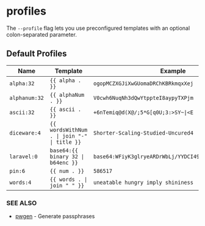 # profiles

The `--profile` flag lets you use preconfigured templates with an optional colon-separated parameter.

## Default Profiles

| Name | Template | Example |
| --- | --- | --- |
| `alpha:32` | `{{ alpha . }}` | <code>ogopMCZXGJiXwGUomaDRChKBRkmqxXej</code> |
| `alphanum:32` | `{{ alphaNum . }}` | <code>V0cwh6NuqNh3dQwYtppteI8aypyTXPjm</code> |
| `ascii:32` | `{{ ascii . }}` | <code>+6nTemiq@d(X@/;5*G[q0U;3:>SY~\|<E</code> |
| `diceware:4` | `{{ wordsWithNum . \| join "-" \| title }}` | <code>Shorter-Scaling-Studied-Uncured4</code> |
| `laravel:0` | `base64:{{ binary 32 \| b64enc }}` | <code>base64:WFiyK3glryeARDrWbLj/YYDCI491HUEFluAWR0rEFCM=</code> |
| `pin:6` | `{{ num . }}` | <code>586517</code> |
| `words:4` | `{{ words . \| join " " }}` | <code>uneatable hungry imply shininess</code> |


### SEE ALSO
* [pwgen](pwgen.md)  - Generate passphrases